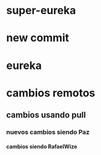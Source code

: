 # super-eureka
# new commit
# eureka
# cambios remotos
## cambios usando pull
### nuevos cambios siendo Paz
#### cambios siendo RafaelWize
